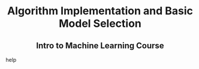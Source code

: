 <h1 align="center"> Algorithm Implementation and Basic Model Selection</h1>
<h2 align="center"> Intro to Machine Learning Course </h2>

help
